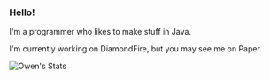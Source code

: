 ### Hello!

I'm a programmer who likes to make stuff in Java.

I'm currently working on DiamondFire, but you may see me on Paper.

![Owen's Stats](https://github-readme-stats.vercel.app/api?username=Owen1212055&count_private=true&show_icons=true&icon_color=0414a3&title_color=0414a3)
